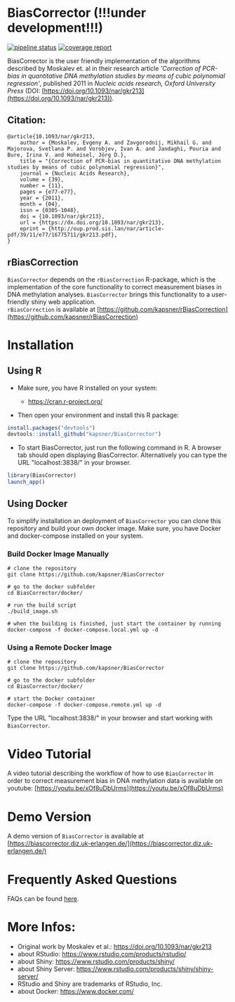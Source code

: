 # BiasCorrector (!!!under development!!!)

<!-- badges: start -->
[![pipeline status](https://gitlab.com/kapsner/BiasCorrector/badges/master/pipeline.svg)](https://gitlab.com/kapsner/BiasCorrector/commits/master)
[![coverage report](https://gitlab.com/kapsner/BiasCorrector/badges/master/coverage.svg)](https://gitlab.com/kapsner/BiasCorrector/commits/master)
<!-- badges: end -->

BiasCorrector is the user friendly implementation of the algorithms described by Moskalev et. al in their research article *'Correction of PCR-bias in quantitative DNA methylation studies by means of cubic polynomial regression'*, published 2011 in *Nucleic acids research, Oxford University Press* (DOI: [https://doi.org/10.1093/nar/gkr213](https://doi.org/10.1093/nar/gkr213)).  

## Citation:  
```
@article{10.1093/nar/gkr213,
    author = {Moskalev, Evgeny A. and Zavgorodnij, Mikhail G. and Majorova, Svetlana P. and Vorobjev, Ivan A. and Jandaghi, Pouria and Bure, Irina V. and Hoheisel, Jörg D.},
    title = "{Correction of PCR-bias in quantitative DNA methylation studies by means of cubic polynomial regression}",
    journal = {Nucleic Acids Research},
    volume = {39},
    number = {11},
    pages = {e77-e77},
    year = {2011},
    month = {04},
    issn = {0305-1048},
    doi = {10.1093/nar/gkr213},
    url = {https://dx.doi.org/10.1093/nar/gkr213},
    eprint = {http://oup.prod.sis.lan/nar/article-pdf/39/11/e77/16775711/gkr213.pdf},
}
```

## rBiasCorrection

`BiasCorrector` depends on the `rBiasCorrection` R-package, which is the implementation of the core functionality to correct measurement biases in DNA methylation analyses. `BiasCorrector` brings this functionality to a user-friendly shiny web application.  
`rBiasCorrection` is available at [https://github.com/kapsner/rBiasCorrection](https://github.com/kapsner/rBiasCorrection)

# Installation  

## Using R 

- Make sure, you have R installed on your system:  
    
    + https://cran.r-project.org/  

- Then open your environment and install this R package:

```r
install.packages("devtools")
devtools::install_github("kapsner/BiasCorrector")
```

- To start BiasCorrector, just run the following command in R. A browser tab should open displaying BiasCorrector. Alternatively you can type the URL "localhost:3838/" in your browser.

```r
library(BiasCorrector)
launch_app()
```

## Using Docker

To simplify installation an deployment of `BiasCorrector` you can clone this repository and build your own docker image. Make sure, you have Docker and docker-compose installed on your system.

### Build Docker Image Manually

```
# clone the repository
git clone https://github.com/kapsner/BiasCorrector

# go to the docker subfolder
cd BiasCorrector/docker/

# run the build script
./build_image.sh

# when the building is finished, just start the container by running
docker-compose -f docker-compose.local.yml up -d
```

### Using a Remote Docker Image

```
# clone the repository
git clone https://github.com/kapsner/BiasCorrector

# go to the docker subfolder
cd BiasCorrector/docker/

# start the Docker container
docker-compose -f docker-compose.remote.yml up -d
```

Type the URL "localhost:3838/" in your browser and start working with `BiasCorrector`.

# Video Tutorial 

A video tutorial describing the workflow of how to use `BiasCorrector` in order to correct measurement bias in DNA methylation data is available on youtube: [https://youtu.be/xOf8uDbUrms](https://youtu.be/xOf8uDbUrms)

# Demo Version

A demo version of `BiasCorrector` is available at [https://biascorrector.diz.uk-erlangen.de/](https://biascorrector.diz.uk-erlangen.de/)

# Frequently Asked Questions 

FAQs can be found [here](https://github.com/kapsner/rBiasCorrection/blob/master/FAQ.md).

# More Infos:

- Original work by Moskalev et al.: https://doi.org/10.1093/nar/gkr213
- about RStudio: https://www.rstudio.com/products/rstudio/
- about Shiny: https://www.rstudio.com/products/shiny/
- about Shiny Server: https://www.rstudio.com/products/shiny/shiny-server/
- RStudio and Shiny are trademarks of RStudio, Inc.
- about Docker: https://www.docker.com/

